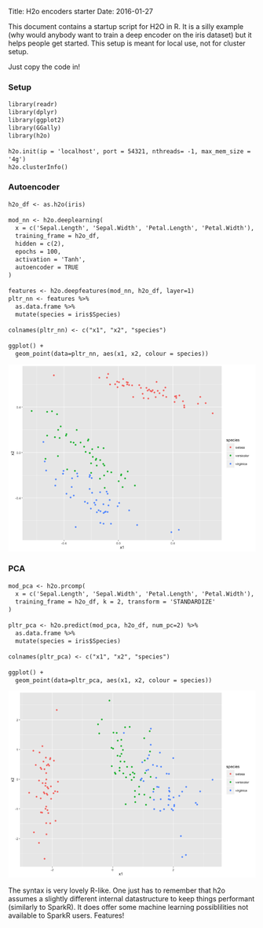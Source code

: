 Title: H2o encoders starter
Date: 2016-01-27

This document contains a startup script for H2O in R. It is a silly example (why would anybody want to train a deep encoder on the iris dataset) but it helps people get started. This setup is meant for local use, not for cluster setup.

Just copy the code in! 

### Setup 

```
library(readr)
library(dplyr)
library(ggplot2)
library(GGally)
library(h2o)

h2o.init(ip = 'localhost', port = 54321, nthreads= -1, max_mem_size = '4g')
h2o.clusterInfo()
```

### Autoencoder 

```
h2o_df <- as.h2o(iris)

mod_nn <- h2o.deeplearning(
  x = c('Sepal.Length', 'Sepal.Width', 'Petal.Length', 'Petal.Width'),
  training_frame = h2o_df,
  hidden = c(2),
  epochs = 100,
  activation = 'Tanh',
  autoencoder = TRUE
)

features <- h2o.deepfeatures(mod_nn, h2o_df, layer=1)
pltr_nn <- features %>% 
  as.data.frame %>% 
  mutate(species = iris$Species)

colnames(pltr_nn) <- c("x1", "x2", "species")

ggplot() + 
  geom_point(data=pltr_nn, aes(x1, x2, colour = species))
```

![](/theme/images/encoder1.png)

### PCA 

```
mod_pca <- h2o.prcomp(
  x = c('Sepal.Length', 'Sepal.Width', 'Petal.Length', 'Petal.Width'),
  training_frame = h2o_df, k = 2, transform = 'STANDARDIZE'
)

pltr_pca <- h2o.predict(mod_pca, h2o_df, num_pc=2) %>% 
  as.data.frame %>% 
  mutate(species = iris$Species)

colnames(pltr_pca) <- c("x1", "x2", "species")

ggplot() + 
  geom_point(data=pltr_pca, aes(x1, x2, colour = species))
```

![](/theme/images/encoder2.png)

The syntax is very lovely R-like. One just has to remember that h2o assumes a slightly different internal datastructure to keep things performant (similarly to SparkR). It does offer some machine learning possiblilities not available to SparkR users. Features! 